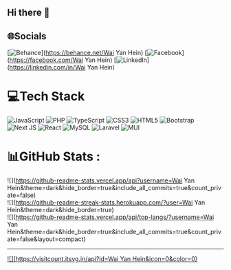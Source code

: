 ## Hi there 👋


## 🌐Socials
[![Behance](https://img.shields.io/badge/Behance-1769ff?logo=behance&logoColor=white)](https://behance.net/Wai Yan Hein) [![Facebook](https://img.shields.io/badge/Facebook-%231877F2.svg?logo=Facebook&logoColor=white)](https://facebook.com/Wai Yan Hein) [![LinkedIn](https://img.shields.io/badge/LinkedIn-%230077B5.svg?logo=linkedin&logoColor=white)](https://linkedin.com/in/Wai Yan Hein) 

# 💻Tech Stack
![JavaScript](https://img.shields.io/badge/javascript-%23323330.svg?style=for-the-badge&logo=javascript&logoColor=%23F7DF1E) ![PHP](https://img.shields.io/badge/php-%23777BB4.svg?style=for-the-badge&logo=php&logoColor=white) ![TypeScript](https://img.shields.io/badge/typescript-%23007ACC.svg?style=for-the-badge&logo=typescript&logoColor=white) ![CSS3](https://img.shields.io/badge/css3-%231572B6.svg?style=for-the-badge&logo=css3&logoColor=white) ![HTML5](https://img.shields.io/badge/html5-%23E34F26.svg?style=for-the-badge&logo=html5&logoColor=white) ![Bootstrap](https://img.shields.io/badge/bootstrap-%23563D7C.svg?style=for-the-badge&logo=bootstrap&logoColor=white) ![Next JS](https://img.shields.io/badge/Next-black?style=for-the-badge&logo=next.js&logoColor=white) ![React](https://img.shields.io/badge/react-%2320232a.svg?style=for-the-badge&logo=react&logoColor=%2361DAFB) ![MySQL](https://img.shields.io/badge/mysql-%2300f.svg?style=for-the-badge&logo=mysql&logoColor=white) ![Laravel](https://img.shields.io/badge/laravel-%23FF2D20.svg?style=for-the-badge&logo=laravel&logoColor=white) ![MUI](https://img.shields.io/badge/MUI-%230081CB.svg?style=for-the-badge&logo=material-ui&logoColor=white)
# 📊GitHub Stats :
![](https://github-readme-stats.vercel.app/api?username=Wai Yan Hein&theme=dark&hide_border=true&include_all_commits=true&count_private=false)<br/>
![](https://github-readme-streak-stats.herokuapp.com/?user=Wai Yan Hein&theme=dark&hide_border=true)<br/>
![](https://github-readme-stats.vercel.app/api/top-langs/?username=Wai Yan Hein&theme=dark&hide_border=true&include_all_commits=true&count_private=false&layout=compact)

---
[![](https://visitcount.itsvg.in/api?id=Wai Yan Hein&icon=0&color=0)](https://visitcount.itsvg.in)

